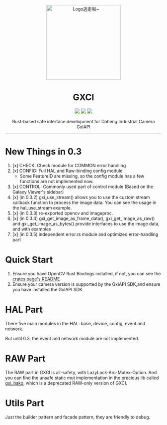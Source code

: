 <p align="center" dir="auto">
    <img style="height:240px;width:240px"  src="https://s2.loli.net/2024/09/08/uDKESYW7ks9eRyf.png" alt="Logo逃走啦~"/>
</p>

<h1 align="center" tabindex="-1" class="heading-element" dir="auto">GXCI</h1>

<p align="center">
  <a href="https://crates.io/crates/gxci" target="_blank"><img src="https://img.shields.io/crates/v/gxci"/></a>
  <a href="https://docs.rs/gxci" target="_blank"><img src="https://img.shields.io/docsrs/gxci/0.3.4"/></a>
  <a href="https://github.com/zoneherobrine/gxci" target="_blank"><img src="https://img.shields.io/badge/License-MIT-green.svg"/></a>
</p>

<p align="center">
    Rust-based safe interface development for Daheng Industrial Camera GxIAPI
</p>

<hr />

# New Things in 0.3
1. [x] CHECK:   Check module for COMMON error handling
2. [x] CONFIG:  Full HAL and Raw-binding config module
   - Some FeatureID are missing, so the config module has a few functions are not implemented now.
3. [x] CONTROL: Commonly used part of control module (Based on the Galaxy Viewer's sidebar)
4. [x] (in 0.3.2) gxi_use_stream() allows you to use the custom stream callback function to process the image data. You can see the usage in the hal_use_stream example.
5. [x] (in 0.3.3) re-exported opencv and imageproc.
6. [x] (in 0.3.4) gxi_get_image_as_frame_data(), gxi_get_image_as_raw() and gxi_get_image_as_bytes() provide interfaces to use the image data, and with examples
7. [x] (in 0.3.5) independent error.rs module and optimized error-handling part

# Quick Start
1. Ensure you have OpenCV Rust Bindings installed, if not, you can see the [crates page's README](https://crates.io/crates/gxci)
2. Ensure your camera version is supported by the GxIAPI SDK,and ensure you have installed the GxIAPI SDK.

# HAL Part
There five main modules in the HAL: base, device, config, event and network. 

But until 0.3, the event and network module are not implemented.

# RAW Part
The RAW part in GXCI is all-safety, with LazyLock-Arc-Mutex-Option. And you can find the unsafe static mut implementation in the precious lib called [gxi_hako](https://crates.io/crates/gxi_hako), which is a deprecated RAW-only version of GXCI.

# Utils Part
Just the builder pattern and facade pattern, they are friendly to debug.

